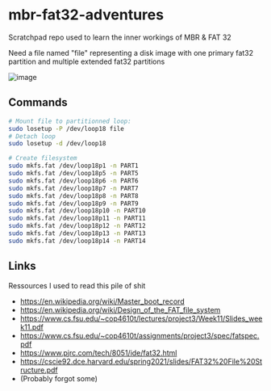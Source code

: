# mbr-fat32-adventures
Scratchpad repo used to learn the inner workings of MBR &amp; FAT 32

Need a file named "file" representing a disk image with one primary fat32 partition and multiple extended fat32 partitions

![image](https://user-images.githubusercontent.com/17061996/178532228-cea01d02-24ca-40b8-9aae-7c467eaf07a1.png)

## Commands
```bash
# Mount file to partitionned loop:
sudo losetup -P /dev/loop18 file
# Detach loop
sudo losetup -d /dev/loop18

# Create filesystem
sudo mkfs.fat /dev/loop18p1 -n PART1
sudo mkfs.fat /dev/loop18p5 -n PART5
sudo mkfs.fat /dev/loop18p6 -n PART6
sudo mkfs.fat /dev/loop18p7 -n PART7
sudo mkfs.fat /dev/loop18p8 -n PART8
sudo mkfs.fat /dev/loop18p9 -n PART9
sudo mkfs.fat /dev/loop18p10 -n PART10
sudo mkfs.fat /dev/loop18p11 -n PART11
sudo mkfs.fat /dev/loop18p12 -n PART12
sudo mkfs.fat /dev/loop18p13 -n PART13
sudo mkfs.fat /dev/loop18p14 -n PART14
```

## Links
Ressources I used to read this pile of shit
 - https://en.wikipedia.org/wiki/Master_boot_record
 - https://en.wikipedia.org/wiki/Design_of_the_FAT_file_system
 - https://www.cs.fsu.edu/~cop4610t/lectures/project3/Week11/Slides_week11.pdf
 - https://www.cs.fsu.edu/~cop4610t/assignments/project3/spec/fatspec.pdf
 - https://www.pjrc.com/tech/8051/ide/fat32.html
 - https://cscie92.dce.harvard.edu/spring2021/slides/FAT32%20File%20Structure.pdf
 - (Probably forgot some)

